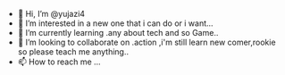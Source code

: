 - 👋 Hi, I’m @yujazi4
- 👀 I’m interested in a new one that i can do or i want...
- 🌱 I’m currently learning .any about tech and so Game..
- 💞️ I’m looking to collaborate on .action ,i'm still learn new comer,rookie so please teach me anything..
- 📫 How to reach me ...

<!---
yujazi4/yujazi4 is a ✨ special ✨ repository because its `README.md` (this file) appears on your GitHub profile.
You can click the Preview link to take a look at your changes.
--->

